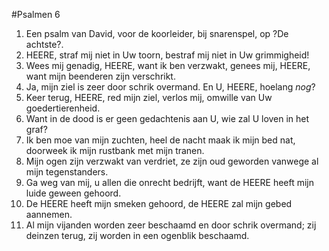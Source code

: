 #Psalmen 6
1. Een psalm van David, voor de koorleider, bij snarenspel, op ?De achtste?. 
2. HEERE, straf mij niet in Uw toorn, bestraf mij niet in Uw grimmigheid! 
3. Wees mij genadig, HEERE, want ik ben verzwakt, genees mij, HEERE, want mijn beenderen zijn verschrikt. 
4. Ja, mijn ziel is zeer door schrik overmand. En U, HEERE, hoelang *nog*? 
5. Keer terug, HEERE, red mijn ziel, verlos mij, omwille van Uw goedertierenheid. 
6. Want in de dood is er geen gedachtenis aan U, wie zal U loven in het graf? 
7. Ik ben moe van mijn zuchten, heel de nacht maak ik mijn bed nat, doorweek ik mijn rustbank met mijn tranen. 
8. Mijn ogen zijn verzwakt van verdriet, ze zijn oud geworden vanwege al mijn tegenstanders. 
9. Ga weg van mij, u allen die onrecht bedrijft, want de HEERE heeft mijn luide geween gehoord. 
10. De HEERE heeft mijn smeken gehoord, de HEERE zal mijn gebed aannemen. 
11. Al mijn vijanden worden zeer beschaamd en door schrik overmand; zij deinzen terug, zij worden in een ogenblik beschaamd.
